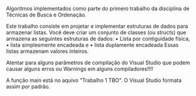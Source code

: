 Algoritmos implementados como parte do primero trabalho da disciplina de Técnicas de Busca e Ordenação.

Este trabalho consiste em projetar e implementar estruturas de dados para
armazenar listas.
Você deve criar um conjunto de classes (ou structs) que armazena as seguintes estruturas de
dados:
  • Lista por contiguidade física,
  • lista simplesmente encadeada e
  • lista duplamente encadeada
Essas listas armazenam valores inteiros.

Atentar para alguns parâmetros de compilação do Visual Studio que podem causar 
alguns erros ou Warnings em alguns compiladores!!!!

A função main está no aquivo "Trabalho 1 TBO". O Visual Studio formata assim por padrão.
